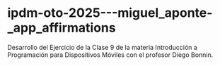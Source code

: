 # ipdm-oto-2025---miguel_aponte-_app_affirmations
Desarrollo del Ejercicio de la Clase 9 de la materia Introducción a Programación para Dispositivos Móviles con el profesor Diego Bonnin.
